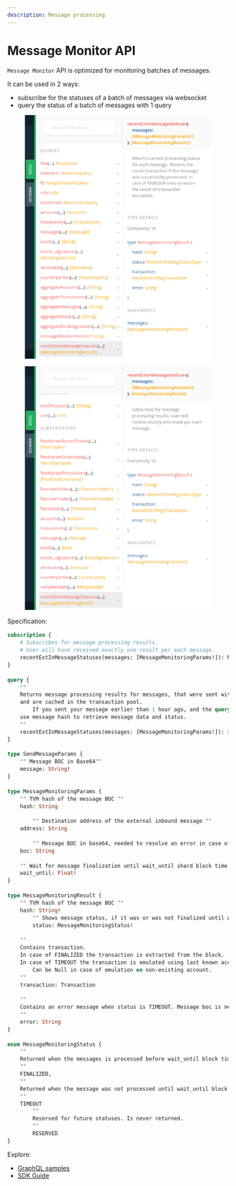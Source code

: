 ```yaml
---
description: Message processing
---
```


# Message Monitor API

`Message Monitor` API is optimized for monitoring batches of messages.

It can be used in 2 ways:

* subscribe for the statuses of a batch of messages via websocket
* query the status of a batch of messages with 1 query

<div>

<figure><img src="../../.gitbook/assets/mm1.png" alt=""><figcaption></figcaption></figure>

 

<figure><img src="../../.gitbook/assets/mm2.png" alt=""><figcaption></figcaption></figure>

</div>

Specification:

```graphql
subscription {
    # Subscribes for message processing results.
    # User will have received exactly one result per each message.
    recentExtInMessageStatuses(messages: [MessageMonitoringParams!]): MessageMonitoringResult
}

query {
    ""
    Returns message processing results for messages, that were sent within the past hour
    and are cached in the transaction pool.
		If you sent your message earlier than 1 hour ago, and the query returned TIMEOUT,  
    use message hash to retrieve message data and status.
    ""
    recentExtInMessageStatuses(messages: [MessageMonitoringParams!]): [MessageMonitoringResult!]
}

type SendMessageParams {
    "" Message BOC in Base64""
    message: String!
}

type MessageMonitoringParams {
    "" TVM hash of the message BOC ""
    hash: String

		"" Destination address of the external inbound message ""
    address: String

		"" Message BOC in base64, needed to resolve an error in case of failed message processing ""
    boc: String

    "" Wait for message finalization until wait_until shard block time in UNIX time""
    wait_until: Float!
}

type MessageMonitoringResult {
    "" TVM hash of the message BOC ""
    hash: String!
		"" Shows message status, if it was or was not finalized until wait_until block time""
		status: MessageMonitoringStatus!

    ""
    Contains transaction.
    In case of FINALIZED the transaction is extracted from the block.
    In case of TIMEOUT the transaction is emulated using last known account state.
		Can be Null in case of emulation on non-existing account.
    ""
    transaction: Transaction

    ""
    Contains an error message when status is TIMEOUT. Message boc is needed to resolve error message.
    ""
    error: String
}

enum MessageMonitoringStatus {
    ""
    Returned when the messages is processed before wait_until block time
    ""
    FINALIZED,
    ""
    Returned when the message was not processed until wait_until block time
    ""
    TIMEOUT
		""
		Reserved for future statuses. Is never returned.
		""
		RESERVED
}
```

Explore:

* [GraphQL samples](../../samples/graphql-samples/message-processing-and-monitoring.md)
* [SDK Guide](https://docs.everos.dev/ever-sdk/guides/work\_with\_contracts/monitor-messages)
